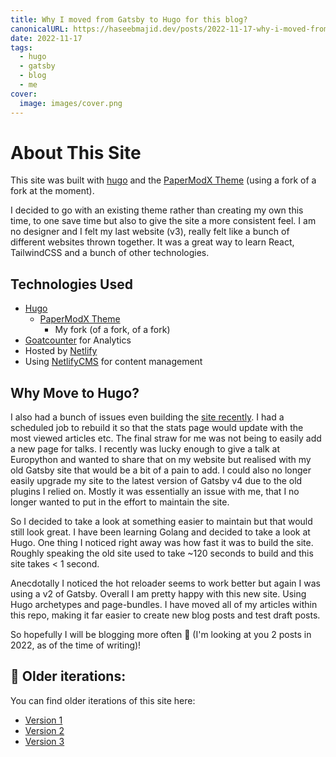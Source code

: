 ```yaml
---
title: Why I moved from Gatsby to Hugo for this blog?
canonicalURL: https://haseebmajid.dev/posts/2022-11-17-why-i-moved-from-gatsby-to-hugo-for-this-blog?/
date: 2022-11-17
tags:
  - hugo
  - gatsby
  - blog
  - me
cover:
  image: images/cover.png
---
```

# About This Site

This site was built with [hugo](https://gohugo.io/) and the [PaperModX Theme](https://github.com/hmajid2301/hugo-PaperModX) (using a fork of a fork at the moment).

I decided to go with an existing theme rather than creating my own this time, to one save time but also to give the
site a more consistent feel. I am no designer and I felt my last website (v3), really felt like a bunch of different
websites thrown together. It was a great way to learn React, TailwindCSS and a bunch of other technologies.

## Technologies Used

- [Hugo](https://gohugo.io/)
	- [PaperModX Theme](https://github.com/hmajid2301/hugo-PaperModX)
		- My fork (of a fork, of a fork)
- [Goatcounter](https://www.goatcounter.com/) for Analytics
- Hosted by [Netlify](https://www.netlify.com/)
- Using [NetlifyCMS](https://www.netlifycms.org) for content management

## Why Move to Hugo? 

I also had a bunch of issues even building the [site recently](https://gitlab.com/hmajid2301/portfolio-site/-/pipelines).
I had a scheduled job to rebuild it so that the stats page would update with the most viewed articles etc.
The final straw for me was not being to easily add a new page for talks. I recently was lucky enough to give a
talk at Europython and wanted to share that on my website but realised with my old Gatsby site that would be a bit of
a pain to add. I could also no longer easily upgrade my site to the latest version of Gatsby v4 due to the old
plugins I relied on.
Mostly it was essentially an issue with me, that I no longer wanted to put in the effort to maintain the site.

So I decided to take a look at something easier to maintain but that would still look great. I have been
learning Golang and decided to take a look at Hugo. One thing I noticed right away was how fast it was to
build the site. Roughly speaking the old site used to take ~120 seconds to build and this site takes < 1 second.

Anecdotally I noticed the hot reloader seems to work better but again I was using a v2 of Gatsby.
Overall I am pretty happy with this new site. Using Hugo archetypes and page-bundles. I have moved
all of my articles within this repo, making it far easier to create new blog posts and test draft posts.

So hopefully I will be blogging more often 🤣 (I'm looking at you 2 posts in 2022, as of the time of writing)!

## 👴 Older iterations:

You can find older iterations of this site here:

- [Version 1](https://v1.haseebmajid.dev)
- [Version 2](https://v2.haseebmajid.dev)
- [Version 3](https://v3.haseebmajid.dev)
